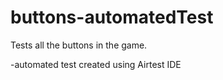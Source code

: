 # buttons-automatedTest
Tests all the buttons in the game.

-automated test created using Airtest IDE